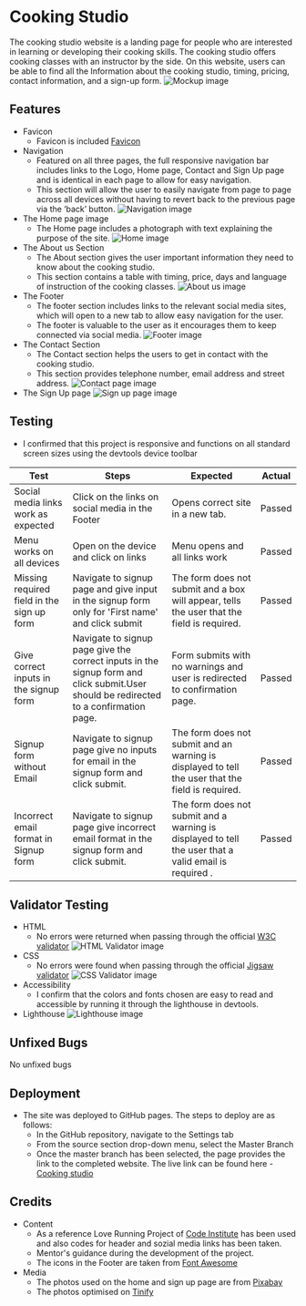 # Cooking Studio
The cooking studio website is a landing page for people who are interested in learning or developing their cooking skills.  The cooking studio offers cooking classes with an instructor by the side.
On this website, users can be able to find all the Information about the cooking studio, timing, pricing, contact information, and a sign-up form.
![Mockup image](docs/Mockup-image.jpg)
## Features
* Favicon
    * Favicon is included [Favicon](https://favicon.io/emoji-favicons/cooking)
* Navigation
    * Featured on all three pages, the full responsive navigation bar includes links to the Logo, Home page, Contact and Sign Up page and is identical in each page to allow for easy navigation.
    * This section will allow the user to easily navigate from page to page across all devices without having to revert back to the previous page via the ‘back’ button.
    ![Navigation image](docs/nav-image.jpg)
* The Home page image
    * The Home page includes a photograph with text explaining the purpose of the site.
    ![Home image](docs/home-image.jpg)
* The About us Section
    * The About section gives the user important information they need to know about the cooking studio. 
    * This section contains a table with timing, price, days and language of instruction of the cooking classes.
    ![About us image](docs/aboutus-section.jpg)
* The Footer
    * The footer section includes links to the relevant social media sites, which will open to a new tab to allow easy navigation for the user.
    * The footer is valuable to the user as it encourages them to keep connected via social media.
    ![Footer image](docs/footer-image.jpg)
* The Contact Section
    * The Contact section helps the users to get in contact with the cooking studio.
    * This section provides telephone number, email address and street address.
    ![Contact page image](docs/contact-page.jpg)
* The Sign Up page
   ![Sign up page image](docs/signup-page.jpg)

## Testing
   * I confirmed that this project is responsive and functions on all standard screen sizes using the devtools device toolbar

| Test                                       | Steps                                                                                                                                 | Expected                                                                                              | Actual |
| ------------------------------------------ | ------------------------------------------------------------------------------------------------------------------------------------- | ----------------------------------------------------------------------------------------------------- | ------ |
| Social media links work as expected        | Click on the links on social media in the Footer                                                                                      | Opens correct site in a new tab.                                                                      | Passed |
| Menu works on all devices                  | Open on the device and click on links                                                                                                 | Menu opens and all links work                                                                         | Passed |
| Missing required field in the sign up form | Navigate to signup page and give input in the signup form only for 'First name' and click submit                                      | The form does not submit and a box will appear, tells the user that the field is required.            | Passed |
| Give correct inputs in the signup form     | Navigate to signup page give the correct inputs in the signup form and click submit.User should be redirected to a confirmation page. | Form submits with no warnings and user is redirected to confirmation page.                            | Passed |
| Signup form without Email                  | Navigate to signup page give no inputs for email in the signup form and click submit.                                                 | The form does not submit and an warning is displayed to tell the user that the field is required.     | Passed |
| Incorrect email format in Signup form      | Navigate to signup page give incorrect email format in the signup form and click submit.                                              | The form does not submit and a warning is displayed to tell the user that a valid email is required . | Passed |   
## Validator Testing
   * HTML
      * No errors were returned when passing through the official [W3C validator](https://validator.w3.org/nu/#textarea)
      ![HTML Validator image](docs/html-validator.jpg)
   * CSS
      * No errors were found when passing through the official [Jigsaw validator](https://jigsaw.w3.org/css-validator/)
      ![CSS Validator image](docs/css-validator.jpg)
   * Accessibility
      * I confirm that the colors and fonts chosen are easy to read and accessible by running it through the lighthouse in devtools.
   * Lighthouse
   ![Lighthouse image](docs/lighthouse-image.jpg)
## Unfixed Bugs
   No unfixed bugs
## Deployment
* The site was deployed to GitHub pages. The steps to deploy are as follows:
    * In the GitHub repository, navigate to the Settings tab
    * From the source section drop-down menu, select the Master Branch
    * Once the master branch has been selected, the page provides the link to the completed website. 
The live link can be found here - [Cooking studio](https://soux42.github.io/cookingstudio/)
## Credits
* Content
   * As a reference Love Running Project of [Code Institute](https://learn.codeinstitute.net/) has been used and also codes for header and sozial media links has been taken.
   * Mentor's guidance during the development of the project.
   * The icons in the Footer are taken from [Font Awesome](https://fontawesome.com/)
* Media
   * The photos used on the home and sign up page are from [Pixabay](https://pixabay.com)
   * The photos optimised on [Tinify](https://tinypng.com)

